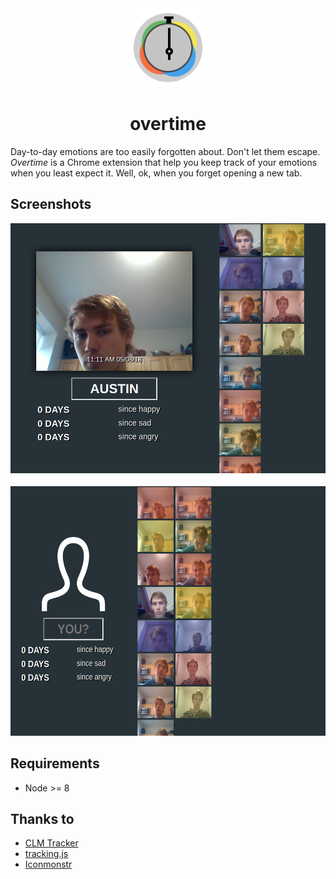<div align="center">
<img src="./static/icons/icon128.png" height="126" >  
<h1>overtime</h1>
</div>  

Day-to-day emotions are too easily forgotten about. Don't let them escape.
_Overtime_ is a Chrome extension that help you keep track of your emotions when you
least expect it. Well, ok, when you forget opening a new tab.

## Screenshots

<div align="center">
<img src="./screenshots/overtime.png" height="400" >  
</div>  
<br>

<div align="center">
<img src="./screenshots/overtime-unknown.png" height="400">
</div>  

## Requirements
* Node >= 8 

## Thanks to

* [CLM Tracker](https://github.com/auduno/clmtrackr/)
* [tracking.js](https://github.com/eduardolundgren/tracking.js)
* [Iconmonstr](https://iconmonstr.com/)
